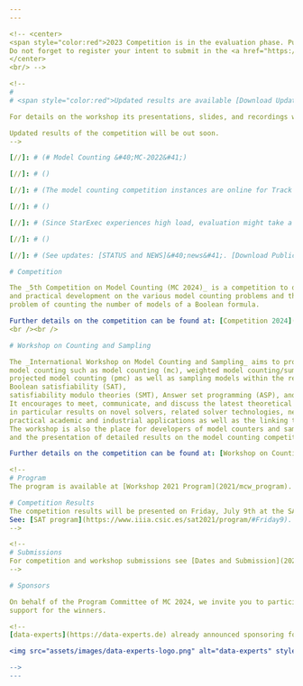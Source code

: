 ```yaml
---
---

<!-- <center>
<span style="color:red">2023 Competition is in the evaluation phase. Public instances are available.
Do not forget to register your intent to submit in the <a href="https://tinyurl.com/bdf93keu">Google Form</a>.</span>
</center>
<br/> -->

<!--
#
# <span style="color:red">Updated results are available [Download Updated Slides](assets/files/2020/MC2020_awards.pdf).</span>

For details on the workshop its presentations, slides, and recordings we refer to the [Programm](2020/mcw_program).

Updated results of the competition will be out soon.
-->

[//]: # (# Model Counting &#40;MC-2022&#41;)

[//]: # ()

[//]: # (The model counting competition instances are online for Track 1-4 and submission is closed. We are currently evaluating StarExec. )

[//]: # ()

[//]: # (Since StarExec experiences high load, evaluation might take a couple of days longer<br/>)

[//]: # ()

[//]: # (See updates: [STATUS and NEWS]&#40;news&#41;. [Download Public Instances]&#40;https://cloudstore.zih.tu-dresden.de/index.php/s/9AETnoL86ND5W8t&#41; [StarExec System]&#40;https://www.starexec.org/starexec/secure/explore/spaces.jsp?id=520765&#41;)

# Competition

The _5th Competition on Model Counting (MC 2024)_ is a competition to deepen the relationship between latest theoretical
and practical development on the various model counting problems and their practical applications. It targets the
problem of counting the number of models of a Boolean formula.

Further details on the competition can be found at: [Competition 2024](2024/mc_description)
<br /><br />

# Workshop on Counting and Sampling

The _International Workshop on Model Counting and Sampling_ aims to provide a venue for researchers working on
model counting such as model counting (mc), weighted model counting/sum of products (wmc),
projected model counting (pmc) as well as sampling models within the realm but not restricting to
Boolean satisfiability (SAT),  
satisfiability modulo theories (SMT), Answer set programming (ASP), and constraint programming (CP).
It encourages to meet, communicate, and discuss the latest theoretical and practical results,
in particular results on novel solvers, related solver technologies, new theoretical advances,
practical academic and industrial applications as well as the linking theory and practice.
The workshop is also the place for developers of model counters and samplers to present their programs
and the presentation of detailed results on the model counting competition.

Further details on the competition can be found at: [Workshop on Counting and Sampling 2024](2024/mcw_description)

<!--
# Program
The program is available at [Workshop 2021 Program](2021/mcw_program).

# Competition Results
The competition results will be presented on Friday, July 9th at the SAT conference during the Competitive events session (17:40-18:30).<br/>
See: [SAT program](https://www.iiia.csic.es/sat2021/program/#Friday9).
-->

<!--
# Submissions
For competition and workshop submissions see [Dates and Submission](2021/dates).
-->

# Sponsors

On behalf of the Program Committee of MC 2024, we invite you to participate in the sponsoring of metals and travel
support for the winners.

<!--
[data-experts](https://data-experts.de) already announced sponsoring for MC 2020.

<img src="assets/images/data-experts-logo.png" alt="data-experts" style="width: 300px;"/>

-->
---
```


